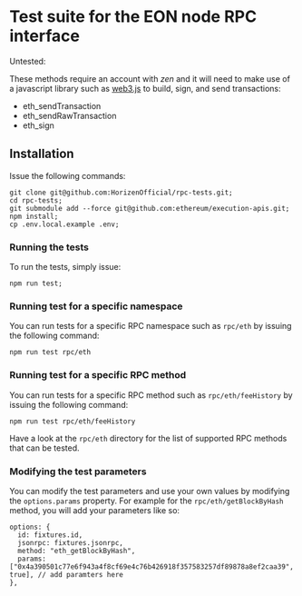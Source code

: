 # Test suite for the EON node RPC interface

Untested:

These methods require an account with _zen_ and it will need to make use of a javascript library such as [web3.js](https://github.com/web3/web3.js) to build, sign, and send transactions:

- eth_sendTransaction
- eth_sendRawTransaction
- eth_sign

## Installation

Issue the following commands:

    git clone git@github.com:HorizenOfficial/rpc-tests.git;
    cd rpc-tests;
    git submodule add --force git@github.com:ethereum/execution-apis.git;
    npm install;
    cp .env.local.example .env;

### Running the tests

To run the tests, simply issue:

    npm run test;

### Running test for a specific namespace

You can run tests for a specific RPC namespace such as `rpc/eth` by issuing the following command:

    npm run test rpc/eth

### Running test for a specific RPC method

You can run tests for a specific RPC method such as `rpc/eth/feeHistory` by issuing the following command:

    npm run test rpc/eth/feeHistory

Have a look at the `rpc/eth` directory for the list of supported RPC methods that can be tested.

### Modifying the test parameters

You can modify the test parameters and use your own values by modifying the `options.params` property. For example for the `rpc/eth/getBlockByHash` method, you will add your parameters like so:

    options: {
      id: fixtures.id,
      jsonrpc: fixtures.jsonrpc,
      method: "eth_getBlockByHash",
      params: ["0x4a390501c77e6f943a4f8cf69e4c76b426918f357583257df89878a8ef2caa39", true], // add paramters here
    },